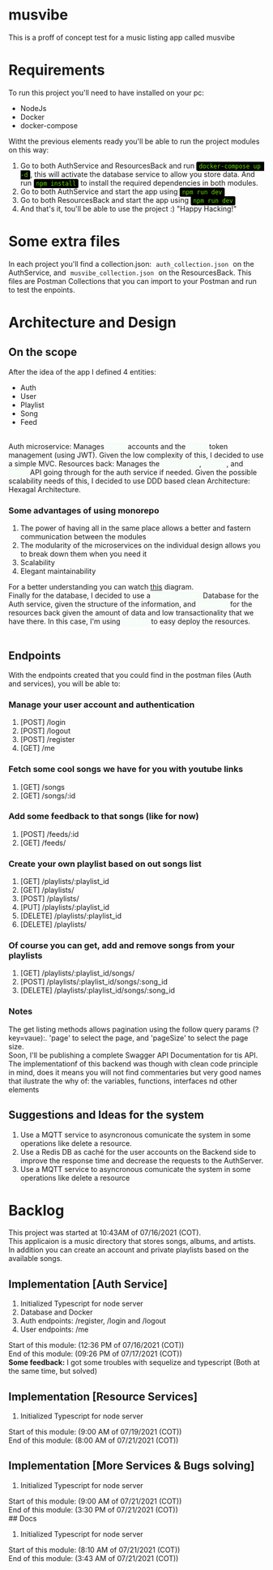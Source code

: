 # musvibe
This is a proff of concept test for a music listing app called musvibe

# Requirements

To run this project you'll need to have installed on your pc:<br>
<ul>
    <li>NodeJs</li>
    <li>Docker</li>
    <li>docker-compose</li>
</ul>
Witht the previous elements ready you'll be able to run the project modules on this way:<br>
<ol>
    <li>Go to both AuthService and ResourcesBack and run <code class="terminal">docker-compose up -d</code>, this will activate the database service to allow you store data. And run <code class="terminal">npm install</code> to install the required dependencies in both modules.</li>
    <li>Go to both AuthService and start the app using <code class="terminal">npm run dev</code></li>
    <li>Go to both ResourcesBack and start the app using <code class="terminal">npm run dev</code></li>
    <li>And that's it, tou'll be able to use the project :) "Happy Hacking!"</li>
</ol>


# Some extra files

In each project you'll find a collection.json: <code>auth_collection.json</code> on the AuthService, and <code>musvibe_collection.json</code> on the ResourcesBack. This files are Postman Collections that you can import to your Postman and run to test the enpoints.

# Architecture and Design

## **On the scope**

After the idea of the app I defined 4 entities:<br>
<ul>
    <li>Auth</li>
    <li>User</li>
    <li>Playlist</li>
    <li>Song</li>
    <li>Feed</li>
</ul>
<br/>
    Auth microservice: Manages <code class="tomato">User</code> accounts and the <code  class="tomato">Auth</code> token management (using JWT). Given the low complexity of this, I decided to use a simple MVC.
    Resources back: Manages the <code  class="tomato">Playlists</code>, <code  class="tomato">Songs</code>, and  <code  class="tomato">Feed</code> API going through for the auth service if needed. Given the possible scalability needs of this, I decided to use DDD based clean Architecture: Hexagal Architecture. 

### Some advantages of using monorepo
<ol>
    <li>The power of having all in the same place allows a better and fastern communication between the modules</li>
    <li>The modularity of the microservices on the individual design allows you to break down them when you need it</li>
    <li>Scalability</li>
    <li>Elegant maintainability</li>
</ol>

For a better understanding you can watch <a href="https://github.com/jmcontreras10/musvibe/blob/main/arch.png?raw=true">this</a> diagram.<br>
Finally for the database, I decided to use a <code  class="tomato">PostgressSQL</code> Database for the Auth service, given the structure of the information, and <code  class="tomato">MongoDB</code> for the resources back given the amount of data and low transactionality that we have there. In this case, I'm using <code  class="tomato">Docker</code> to easy deploy the resources.<br><br>

## **Endpoints**
With the endpoints created that you could find in the postman files (Auth and services), you will be able to:<br/>
### Manage your user account and authentication
<ol>
    <li>[POST] /login</li>
    <li>[POST] /logout</li>
    <li>[POST] /register</li>
    <li>[GET]  /me</li>
</ol>

### Fetch some cool songs we have for you with youtube links
<ol>
    <li>[GET]  /songs</li>
    <li>[GET]  /songs/:id</li>
</ol>

### Add some feedback to that songs (like for now)
<ol>
    <li>[POST] /feeds/:id</li>
    <li>[GET]  /feeds/</li>
</ol>

### Create your own playlist based on out songs list
<ol>
    <li>[GET]     /playlists/:playlist_id</li>
    <li>[GET]     /playlists/</li>
    <li>[POST]    /playlists/</li>
    <li>[PUT]     /playlists/:playlist_id</li>
    <li>[DELETE]  /playlists/:playlist_id</li>
    <li>[DELETE]  /playlists/</li>
</ol>

### Of course you can get, add and remove songs from your playlists
<ol>
    <li>[GET]     /playlists/:playlist_id/songs/</li>
    <li>[POST]    /playlists/:playlist_id/songs/:song_id</li>
    <li>[DELETE]  /playlists/:playlist_id/songs/:song_id</li>
</ol>

### Notes
The get listing methods allows pagination using the follow query params (?key=vaue):. 'page' to select the page, and 'pageSize' to select the page size.<br/>
Soon, I'll be publishing a complete Swagger API Documentation for tis API.<br/>
The implementationf of this backend was though with clean code principle in mind, does it means you will not find commentaries but very good names that ilustrate the why of: the variables, functions, interfaces nd other elements

## **Suggestions and Ideas for the system**
<ol>
    <li>Use a MQTT service to asyncronous comunicate the system in some operations like delete a resource.</li>
    <li>Use a Redis DB as caché for the user accounts on the Backend side to improve the response time and decrease the requests to the AuthServer.</li>
    <li>Use a MQTT service to asyncronous comunicate the system in some operations like delete a resource</li>
</ol>

# Backlog

This project was started at 10:43AM of 07/16/2021 (COT).<br>
This applicaion is a music directory that stores songs, albums, and artists.<br>
In addition you can create an account and private playlists based on the available songs.

## Implementation [Auth Service] 
<ol>
    <li>Initialized Typescript for node server</li>
    <li>Database and Docker</li>
    <li>Auth endpoints: /register, /login and /logout</li>
    <li>User endpoints: /me</li>
</ol>
Start of this module: (12:36 PM of 07/16/2021 (COT))<br>
End of this module: (09:26 PM of 07/17/2021 (COT))<br>
<strong>Some feedback:</strong> I got some troubles with sequelize and typescript (Both at the same time, but solved)

## Implementation [Resource Services]
<ol>
    <li>Initialized Typescript for node server</li>
</ol>
Start of this module: (9:00 AM of 07/19/2021 (COT))<br>
End of this module: (8:00 AM of 07/21/2021 (COT))<br>

## Implementation [More Services & Bugs solving]
<ol>
    <li>Initialized Typescript for node server</li>
</ol>
Start of this module: (9:00 AM of 07/21/2021 (COT))<br>
End of this module: (3:30 PM of 07/21/2021 (COT))<br>
## Docs
<ol>
    <li>Initialized Typescript for node server</li>
</ol>
Start of this module: (8:10 AM of 07/21/2021 (COT))<br>
End of this module: (3:43 AM of 07/21/2021 (COT))<br>

<style>
    code{
        padding: 2px 5px;
        border-radius: 3px;
    }

    .tomato {
        background-color:#c0ffc821;
        color: white;
    }

    .terminal{   
        background-color: #000;
        color: #63de00;
    }
</style>